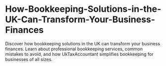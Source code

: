 # How-Bookkeeping-Solutions-in-the-UK-Can-Transform-Your-Business-Finances
Discover how bookkeeping solutions in the UK can transform your business finances. Learn about professional bookkeeping services, common mistakes to avoid, and how UkTaxAccountant simplifies bookkeeping for businesses of all sizes.
